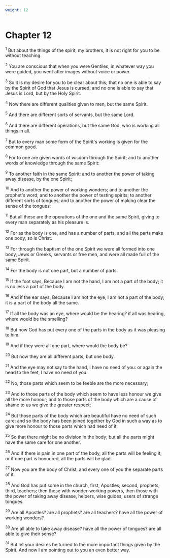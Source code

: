 ```yaml
---
weight: 12
---
```


# Chapter 12

<sup>1</sup> But about the things of the spirit, my brothers, it is not right for you to be without teaching. 

<sup>2</sup> You are conscious that when you were Gentiles, in whatever way you were guided, you went after images without voice or power. 

<sup>3</sup> So it is my desire for you to be clear about this; that no one is able to say by the Spirit of God that Jesus is cursed; and no one is able to say that Jesus is Lord, but by the Holy Spirit. 

<sup>4</sup> Now there are different qualities given to men, but the same Spirit. 

<sup>5</sup> And there are different sorts of servants, but the same Lord. 

<sup>6</sup> And there are different operations, but the same God, who is working all things in all. 

<sup>7</sup> But to every man some form of the Spirit's working is given for the common good. 

<sup>8</sup> For to one are given words of wisdom through the Spirit; and to another words of knowledge through the same Spirit: 

<sup>9</sup> To another faith in the same Spirit; and to another the power of taking away disease, by the one Spirit; 

<sup>10</sup> And to another the power of working wonders; and to another the prophet's word; and to another the power of testing spirits; to another different sorts of tongues; and to another the power of making clear the sense of the tongues: 

<sup>11</sup> But all these are the operations of the one and the same Spirit, giving to every man separately as his pleasure is. 

<sup>12</sup> For as the body is one, and has a number of parts, and all the parts make one body, so is Christ. 

<sup>13</sup> For through the baptism of the one Spirit we were all formed into one body, Jews or Greeks, servants or free men, and were all made full of the same Spirit. 

<sup>14</sup> For the body is not one part, but a number of parts. 

<sup>15</sup> If the foot says, Because I am not the hand, I am not a part of the body; it is no less a part of the body. 

<sup>16</sup> And if the ear says, Because I am not the eye, I am not a part of the body; it is a part of the body all the same. 

<sup>17</sup> If all the body was an eye, where would be the hearing? if all was hearing, where would be the smelling? 

<sup>18</sup> But now God has put every one of the parts in the body as it was pleasing to him. 

<sup>19</sup> And if they were all one part, where would the body be? 

<sup>20</sup> But now they are all different parts, but one body. 

<sup>21</sup> And the eye may not say to the hand, I have no need of you: or again the head to the feet, I have no need of you. 

<sup>22</sup> No, those parts which seem to be feeble are the more necessary; 

<sup>23</sup> And to those parts of the body which seem to have less honour we give all the more honour; and to those parts of the body which are a cause of shame to us we give the greater respect; 

<sup>24</sup> But those parts of the body which are beautiful have no need of such care: and so the body has been joined together by God in such a way as to give more honour to those parts which had need of it; 

<sup>25</sup> So that there might be no division in the body; but all the parts might have the same care for one another. 

<sup>26</sup> And if there is pain in one part of the body, all the parts will be feeling it; or if one part is honoured, all the parts will be glad. 

<sup>27</sup> Now you are the body of Christ, and every one of you the separate parts of it. 

<sup>28</sup> And God has put some in the church, first, Apostles; second, prophets; third, teachers; then those with wonder-working powers, then those with the power of taking away disease, helpers, wise guides, users of strange tongues. 

<sup>29</sup> Are all Apostles? are all prophets? are all teachers? have all the power of working wonders? 

<sup>30</sup> Are all able to take away disease? have all the power of tongues? are all able to give their sense? 

<sup>31</sup> But let your desires be turned to the more important things given by the Spirit. And now I am pointing out to you an even better way. 


